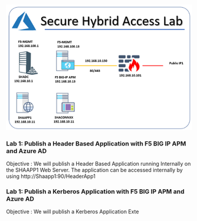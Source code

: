 
![a](Images/SHALab1.PNG)


### Lab 1: Publish a Header Based Application with F5 BIG IP APM and Azure AD
Objective : We will publish a Header Based Application running Internally on the SHAAPP1 Web Server. The application can be accessed internally by using http://Shaapp1:90/HeaderApp1


### Lab 1: Publish a Kerberos Application with F5 BIG IP APM and Azure AD

Objective : We will publish a Kerberos Application Exte